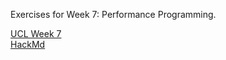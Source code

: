 Exercises for Week 7: Performance Programming. 

[UCL Week 7](https://github-pages.ucl.ac.uk/research-computing-with-cpp/07performance/)  
[HackMd](https://github.com/natashaval/week_7_cpp_exercises.git)  
